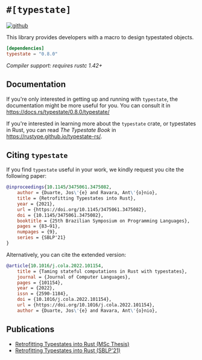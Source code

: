 # `#[typestate]`

[<img alt="github" src="https://img.shields.io/badge/github-rustype/typestate-8da0cb?style=flat-square&logo=github">](https://github.com/rustype/typestate-rs)
[<img alt="" src="https://img.shields.io/badge/docs.rs-typestate-success?style=flat-square">](https://docs.rs/typestate)
[<img alt="" src="https://img.shields.io/crates/v/typestate?style=flat-square">](https://crates.io/crates/typestate)

This library provides developers with a macro to design typestated objects.

```toml
[dependencies]
typestate = "0.8.0"
```

*Compiler support: requires rustc 1.42+*

## Documentation

If you're only interested in getting up and running with `typestate`,
the documentation might be more useful for you.
You can consult it in <https://docs.rs/typestate/0.8.0/typestate/>

If you're interested in learning more about the `typestate` crate, or typestates in Rust,
you can read *The Typestate Book* in <https://rustype.github.io/typestate-rs/>.

## Citing `typestate`

If you find `typestate` useful in your work, we kindly request you cite the following paper:

```bibtex
@inproceedings{10.1145/3475061.3475082,
    author = {Duarte, Jos\'{e} and Ravara, Ant\'{o}nio},
    title = {Retrofitting Typestates into Rust},
    year = {2021},
    url = {https://doi.org/10.1145/3475061.3475082},
    doi = {10.1145/3475061.3475082},
    booktitle = {25th Brazilian Symposium on Programming Languages},
    pages = {83–91},
    numpages = {9},
    series = {SBLP'21}
}
```

Alternatively, you can cite the extended version:

```bibtex
@article{10.1016/j.cola.2022.101154,
    title = {Taming stateful computations in Rust with typestates},
    journal = {Journal of Computer Languages},
    pages = {101154},
    year = {2022},
    issn = {2590-1184},
    doi = {10.1016/j.cola.2022.101154},
    url = {https://doi.org/10.1016/j.cola.2022.101154},
    author = {Duarte, Jos\'{e} and Ravara, Ant\'{o}nio},
```

## Publications

- [Retrofitting Typestates into Rust (MSc Thesis)](articles/thesis.pdf)
- [Retrofitting Typestates into Rust (SBLP'21)](articles/sblp21.pdf)
